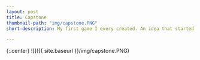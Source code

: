 ```yaml
---
layout: post
title: Capstone
thumbnail-path: "img/capstone.PNG"
short-description: My first game I every created. An idea that started from pong to a game all its own.

---
```


{:.center}
![]({{ site.baseurl }}/img/capstone.PNG)
